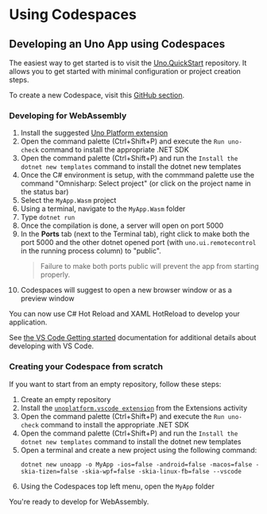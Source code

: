 # Using Codespaces

## Developing an Uno App using Codespaces

The easiest way to get started is to visit the [Uno.QuickStart](https://github.com/unoplatform/Uno.QuickStart) repository. It allows you to get started with minimal configuration or project creation steps.

To create a new Codespace, visit this [GitHub section](https://github.com/codespaces).

### Developing for WebAssembly
1. Install the suggested [Uno Platform extension](https://marketplace.visualstudio.com/items?itemName=unoplatform.vscode)
1. Open the command palette (Ctrl+Shift+P) and execute the `Run uno-check` command to install the appropriate .NET SDK
1. Open the command palette (Ctrl+Shift+P) and run the `Install the dotnet new templates` command to install the dotnet new templates
1. Once the C# environment is setup, with the commmand palette use the command "Omnisharp: Select project" (or click on the project name in the status bar)
1. Select the `MyApp.Wasm` project
1. Using a terminal, navigate to the `MyApp.Wasm` folder
1. Type `dotnet run`
1. Once the compilation is done, a server will open on port 5000
1. In the **Ports** tab (next to the Terminal tab), right click to make both the port 5000 and the other dotnet opened port (with `uno.ui.remotecontrol` in the running process column) to "public". 
   > Failure to make both ports public will prevent the app from starting properly.
1. Codespaces will suggest to open a new browser window or as a preview window

You can now use C# Hot Reload and XAML HotReload to develop your application.

See [the VS Code Getting started](../get-started-vscode.md) documentation for additional details about developing with VS Code.

### Creating your Codespace from scratch
If you want to start from an empty repository, follow these steps:
1. Create an empty repository
1. Install the [`unoplatform.vscode extension`](https://marketplace.visualstudio.com/items?itemName=unoplatform.vscode) from the Extensions activity
1. Open the command palette (Ctrl+Shift+P) and execute the `Run uno-check` command to install the appropriate .NET SDK
1. Open the command palette (Ctrl+Shift+P) and run the `Install the dotnet new templates` command to install the dotnet new templates
1. Open a terminal and create a new project using the following command:
    ```
    dotnet new unoapp -o MyApp -ios=false -android=false -macos=false -skia-tizen=false -skia-wpf=false -skia-linux-fb=false --vscode
    ```
1. Using the Codespaces top left menu, open the `MyApp` folder

You're ready to develop for WebAssembly.
